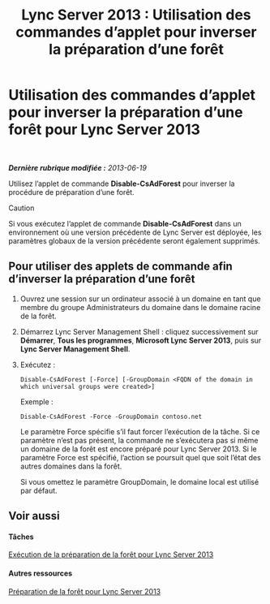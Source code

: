 ﻿---
title: 'Lync Server 2013 : Utilisation des commandes d’applet pour inverser la préparation d’une forêt'
TOCTitle: Utilisation des commandes d’applet pour inverser la préparation d’une forêt
ms:assetid: f48c7eb3-ccb0-48e6-ac79-ab7c7062b9d3
ms:mtpsurl: https://technet.microsoft.com/fr-fr/library/Gg413024(v=OCS.15)
ms:contentKeyID: 49299367
ms.date: 05/20/2016
mtps_version: v=OCS.15
ms.translationtype: HT
---

# Utilisation des commandes d’applet pour inverser la préparation d’une forêt pour Lync Server 2013

 

_**Dernière rubrique modifiée :** 2013-06-19_

Utilisez l’applet de commande **Disable-CsAdForest** pour inverser la procédure de préparation d’une forêt.

> [!CAUTION]  
> Si vous exécutez l’applet de commande <strong>Disable-CsAdForest</strong> dans un environnement où une version précédente de Lync Server est déployée, les paramètres globaux de la version précédente seront également supprimés.

## Pour utiliser des applets de commande afin d’inverser la préparation d’une forêt

1.  Ouvrez une session sur un ordinateur associé à un domaine en tant que membre du groupe Administrateurs du domaine dans le domaine racine de la forêt.

2.  Démarrez Lync Server Management Shell : cliquez successivement sur **Démarrer**, **Tous les programmes**, **Microsoft Lync Server 2013**, puis sur **Lync Server Management Shell**.

3.  Exécutez :
    
        Disable-CsAdForest [-Force] [-GroupDomain <FQDN of the domain in which universal groups were created>]
    
    Exemple :
    
        Disable-CsAdForest -Force -GroupDomain contoso.net
    
    Le paramètre Force spécifie s’il faut forcer l’exécution de la tâche. Si ce paramètre n’est pas présent, la commande ne s’exécutera pas si même un domaine de la forêt est encore préparé pour Lync Server 2013. Si le paramètre Force est spécifié, l’action se poursuit quel que soit l’état des autres domaines dans la forêt.
    
    Si vous omettez le paramètre GroupDomain, le domaine local est utilisé par défaut.

## Voir aussi

#### Tâches

[Exécution de la préparation de la forêt pour Lync Server 2013](lync-server-2013-running-forest-preparation.md)  

#### Autres ressources

[Préparation de la forêt pour Lync Server 2013](lync-server-2013-preparing-the-forest.md)

